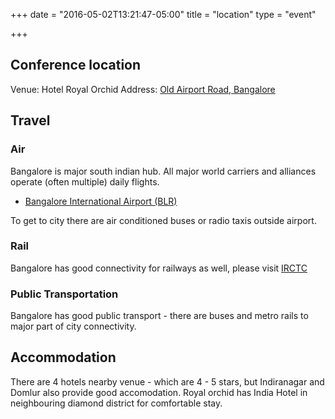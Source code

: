 +++
date = "2016-05-02T13:21:47-05:00"
title = "location"
type = "event"

+++
## Conference location

Venue: Hotel Royal Orchid
Address: [Old Airport Road, Bangalore](https://goo.gl/maps/ifbou)<br />

## Travel

### Air 
Bangalore is major south indian hub.  All major world carriers and alliances operate (often multiple) daily flights.

* [Bangalore International Airport (BLR)](https://goo.gl/maps/2nxMA)

To get to city there are air conditioned buses or radio taxis outside airport.

### Rail

Bangalore has good connectivity for railways as well, please visit [IRCTC](http://irctc.co.in)


### Public Transportation
Bangalore has good public transport - there are buses and metro rails to major part of city connectivity.

## Accommodation
There are 4 hotels nearby venue - which are 4 - 5 stars, but Indiranagar and Domlur also provide good accomodation. Royal orchid has India Hotel in neighbouring diamond district for comfortable stay.

